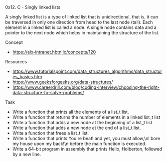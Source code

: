 0x12. C - Singly linked lists

A singly linked list is a type of linked list that is unidirectional, that is, it can be traversed in only one direction from head to the last node (tail). Each element in a linked list is called a node. A single node contains data and a pointer to the next node which helps in maintaining the structure of the list.

Concept
* https://alx-intranet.hbtn.io/concepts/120

Resources
* https://www.tutorialspoint.com/data_structures_algorithms/data_structures_basics.htm
* https://www.geeksforgeeks.org/data-structures/
* https://www.careerdrill.com/blog/coding-interview/choosing-the-right-data-structure-to-solve-problems/

Task
* Write a function that prints all the elements of a list_t list.
* Write a function that returns the number of elements in a linked list_t list
* Write a function that adds a new node at the beginning of a list_t list
* Write a function that adds a new node at the end of a list_t list.
* Write a function that frees a list_t list.
* Write a function that prints You're beat! and yet, you must allow,\nI bore my house upon my back!\n before the main function is executed.
* Write a 64-bit program in assembly that prints Hello, Holberton, followed by a new line.

